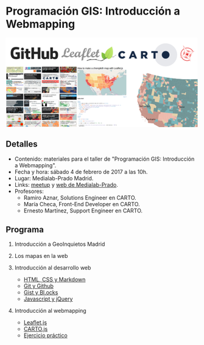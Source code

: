 # Programación GIS: Introducción a Webmapping

![img](img/webmapping.png)

## Detalles

* Contenido: materiales para el taller de "Programación GIS: Introducción a Webmapping".
* Fecha y hora: sábado 4 de febrero de 2017 a las 10h.
* Lugar: Medialab-Prado Madrid.
* Links: [meetup](https://www.meetup.com/es-ES/Geoinquietos-MAD/events/236640373/) y [web de Medialab-Prado](http://medialab-prado.es/article/programacion-gis-i-webmapping).
* Profesores:
  * Ramiro Aznar, Solutions Engineer en CARTO.
  * María Checa, Front-End Developer en CARTO.
  * Ernesto Martínez, Support Engineer en CARTO.

## Programa

1. Introducción a GeoInquietos Madrid

2. Los mapas en la web

3. Introducción al desarrollo web

	* [HTML, CSS y Markdown](secciones/html.md)
	* [Git y Github](secciones/git.md)
	* [Gist y Bl.ocks](secciones/gist.md)
	* [Javascript y jQuery](secciones/javascript.md)

4. Introducción al webmapping

	* [Leaflet.js](secciones/leaflet.md)
	* [CARTO.js](secciones/carto.md)
	* [Ejercicio práctico](secciones/project.md)
  
